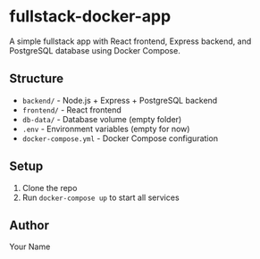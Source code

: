 # fullstack-docker-app

A simple fullstack app with React frontend, Express backend, and PostgreSQL database using Docker Compose.

## Structure

- `backend/` - Node.js + Express + PostgreSQL backend
- `frontend/` - React frontend
- `db-data/` - Database volume (empty folder)
- `.env` - Environment variables (empty for now)
- `docker-compose.yml` - Docker Compose configuration

## Setup

1. Clone the repo
2. Run `docker-compose up` to start all services

## Author

Your Name
